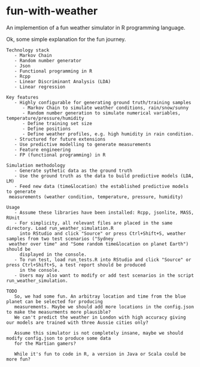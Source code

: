 # fun-with-weather

An implemention of a fun weather simulator in R programming language.


Ok, some simple explanation for the fun journey.

    Technology stack
       - Markov Chain
       - Random number generator
       - Json
       - Functional programming in R
       - Rcpp
       - Linear Discriminant Analysis (LDA)
       - Linear regression 

    Key features
       - Highly configurable for generating ground truth/training samples
          - Markov Chain to simulate weather conditions, rain/snow/sunny
          - Random number generation to simulate numerical variables, temperature/pressure/humidity
          - Define training set size
          - Define positions
          - Define weather profiles, e.g. high humidity in rain condition.
       - Structured for future extensions
       - Use predictive modelling to generate measurements
       - Feature engineering
       - FP (functional programming) in R

    Simulation methodology 
       - Generate sythetic data as the ground truth
       - Use the ground truth as the data to build predictive models (LDA, LM)
       - Feed new data (time&location) the established predictive models to generate 
	 measurements (weather condition, temperature, pressure, humidity)

    Usage
       - Assume these libraries have been installed: Rcpp, jsonlite, MASS, RUnit
       - For simplicity, all relevant files are placed in the same directory. Load run_weather_simulation.R 
         into RStudio and click "Source" or press Ctrl+Shift+S, weather samples from two test scenarios ("Sydney
	 weather over time" and "Some random time&location on planet Earth") should be 
         displayed in the console.
       - To run test, load run_tests.R into RStudio and click "Source" or press Ctrl+Shift+S, a test report should be produced
         in the console.
       - Users may also want to modify or add test scenarios in the script run_weather_simulation.

    TODO
       So, we had some fun. An arbitray location and time from the blue planet can be selected for producing
       measurements. Maybe we should add more locations in the config.json to make the measurments more plausible?
       We can't predict the weather in London with high accuracy giving our models are trained with three Aussie cities only?

       Assume this simulator is not completely insane, maybe we should modify config.json to produce some data
       for the Martian gamers?

       While it's fun to code in R, a version in Java or Scala could be more fun?



